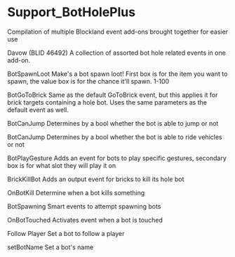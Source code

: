 # Support_BotHolePlus
Compilation of multiple Blockland event add-ons brought together for easier use

Davow (BLID 46492)
A collection of assorted bot hole related events in one add-on.

BotSpawnLoot
Make's a bot spawn loot!
First box is for the item you want to spawn, the value box is for the chance it'll spawn. 1-100

BotGoToBrick
Same as the default GoToBrick event, but this applies it for brick targets containing a hole bot.
Uses the same parameters as the default event as well.

BotCanJump
Determines by a bool whether the bot is able to jump or not

BotCanJump
Determines by a bool whether the bot is able to ride vehicles or not

BotPlayGesture
Adds an event for bots to play specific gestures, secondary box is for what slot they will play it on

BrickKillBot
Adds an output event for bricks to kill its hole bot

OnBotKill
Determine when a bot kills something

BotSpawning
Smart events to attempt spawning bots

OnBotTouched
Activates event when a bot is touched

Follow Player
Set a bot to follow a player

setBotName
Set a bot's name
